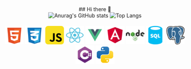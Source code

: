 <div align="center">
  ## Hi there 👋
</div>

<div display="flex", justify-content="center", align="center">
  <img src="https://github-readme-stats.vercel.app/api?username=GabrielRasf&show_icons=true&theme=dark" alt="Anurag's GitHub stats">
  <img src="https://github-readme-stats.vercel.app/api/top-langs/?username=GabrielRasf&layout=compact" alt="Top Langs" style="margin-bottom: 20px;">
    <div>
      <img src="logos/html.svg" alt="Logo HTML" width="50" height="50">
      <img src="logos/css.svg" alt="Logo CSS" width="50" height="50">
      <img src="logos/javascript.svg" alt="Logo JavaScript" width="50" height="50">
      <img src="logos/react.svg" alt="Logo React" width="50" height="50">
      <img src="logos/vue.svg" alt="Logo Vue.js" width="50" height="50">
      <img src="logos/angular.svg" alt="Logo Angular" width="50" height="50">
      <img src="logos/node.svg" alt="Logo Node.js" width="50" height="50">
      <img src="logos/sql.svg" alt="Logo SQL" width="50" height="50">
      <img src="logos/postgresql.svg" alt="Logo PostgreSQL" width="50" height="50">
      <img src="logos/csharp.svg" alt="Logo C#" width="50" height="50">
      <img src="logos/python.svg" alt="Logo Python" width="50" height="50">
      <!--
      <img src="logos/php.svg" alt="Logo PHP" width="50" height="50">
      -->
  </div>
</div>
